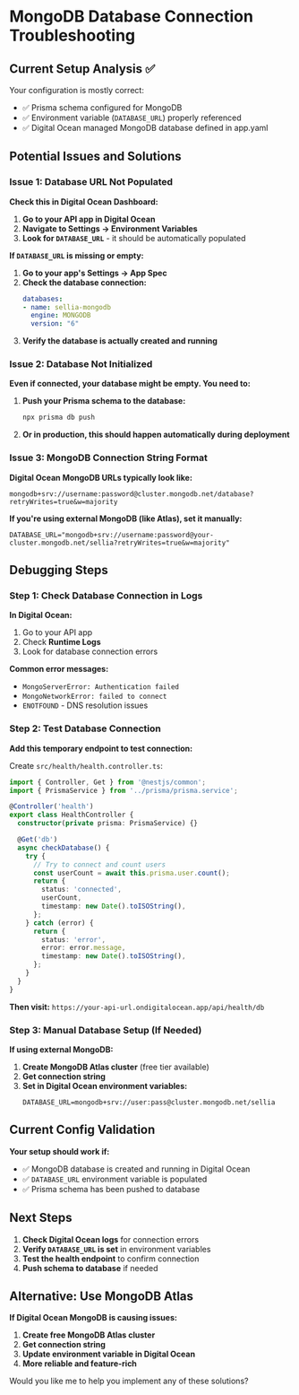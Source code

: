 # MongoDB Database Connection Troubleshooting

## Current Setup Analysis ✅

Your configuration is mostly correct:
- ✅ Prisma schema configured for MongoDB
- ✅ Environment variable (`DATABASE_URL`) properly referenced
- ✅ Digital Ocean managed MongoDB database defined in app.yaml

## Potential Issues and Solutions

### Issue 1: Database URL Not Populated

**Check this in Digital Ocean Dashboard:**

1. **Go to your API app in Digital Ocean**
2. **Navigate to Settings → Environment Variables**
3. **Look for `DATABASE_URL`** - it should be automatically populated

**If `DATABASE_URL` is missing or empty:**

1. **Go to your app's Settings → App Spec**
2. **Check the database connection:**
   ```yaml
   databases:
   - name: sellia-mongodb
     engine: MONGODB
     version: "6"
   ```
3. **Verify the database is actually created and running**

### Issue 2: Database Not Initialized

**Even if connected, your database might be empty. You need to:**

1. **Push your Prisma schema to the database:**
   ```bash
   npx prisma db push
   ```

2. **Or in production, this should happen automatically during deployment**

### Issue 3: MongoDB Connection String Format

**Digital Ocean MongoDB URLs typically look like:**
```
mongodb+srv://username:password@cluster.mongodb.net/database?retryWrites=true&w=majority
```

**If you're using external MongoDB (like Atlas), set it manually:**
```
DATABASE_URL="mongodb+srv://username:password@your-cluster.mongodb.net/sellia?retryWrites=true&w=majority"
```

## Debugging Steps

### Step 1: Check Database Connection in Logs

**In Digital Ocean:**
1. Go to your API app
2. Check **Runtime Logs**
3. Look for database connection errors

**Common error messages:**
- `MongoServerError: Authentication failed`
- `MongoNetworkError: failed to connect`
- `ENOTFOUND` - DNS resolution issues

### Step 2: Test Database Connection

**Add this temporary endpoint to test connection:**

Create `src/health/health.controller.ts`:
```typescript
import { Controller, Get } from '@nestjs/common';
import { PrismaService } from '../prisma/prisma.service';

@Controller('health')
export class HealthController {
  constructor(private prisma: PrismaService) {}

  @Get('db')
  async checkDatabase() {
    try {
      // Try to connect and count users
      const userCount = await this.prisma.user.count();
      return {
        status: 'connected',
        userCount,
        timestamp: new Date().toISOString(),
      };
    } catch (error) {
      return {
        status: 'error',
        error: error.message,
        timestamp: new Date().toISOString(),
      };
    }
  }
}
```

**Then visit:** `https://your-api-url.ondigitalocean.app/api/health/db`

### Step 3: Manual Database Setup (If Needed)

**If using external MongoDB:**

1. **Create MongoDB Atlas cluster** (free tier available)
2. **Get connection string**
3. **Set in Digital Ocean environment variables:**
   ```
   DATABASE_URL=mongodb+srv://user:pass@cluster.mongodb.net/sellia
   ```

## Current Config Validation

**Your setup should work if:**
- ✅ MongoDB database is created and running in Digital Ocean
- ✅ `DATABASE_URL` environment variable is populated
- ✅ Prisma schema has been pushed to database

## Next Steps

1. **Check Digital Ocean logs** for connection errors
2. **Verify `DATABASE_URL` is set** in environment variables
3. **Test the health endpoint** to confirm connection
4. **Push schema to database** if needed

## Alternative: Use MongoDB Atlas

**If Digital Ocean MongoDB is causing issues:**

1. **Create free MongoDB Atlas cluster**
2. **Get connection string**
3. **Update environment variable in Digital Ocean**
4. **More reliable and feature-rich**

Would you like me to help you implement any of these solutions?